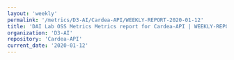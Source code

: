 ```yaml
---
layout: 'weekly'
permalink: '/metrics/D3-AI/Cardea-API/WEEKLY-REPORT-2020-01-12'
title: 'DAI Lab OSS Metrics Metrics report for Cardea-API | WEEKLY-REPORT-2020-01-12'
organization: 'D3-AI'
repository: 'Cardea-API'
current_date: '2020-01-12'
---
```

